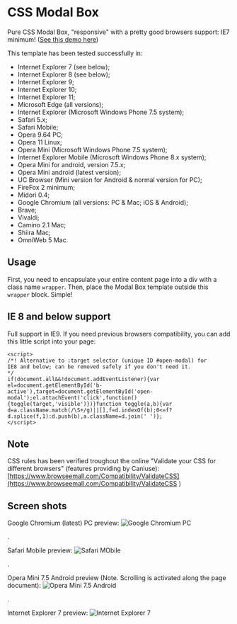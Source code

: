 # CSS Modal Box

Pure CSS Modal Box, "responsive" with a pretty good browsers support: IE7 minimum! ([See this demo here](https://codepen.io/cara-tm/full/ayzXPJ/))

This template has been tested successfully in:

* Internet Explorer 7 (see below);
* Internet Explorer 8 (see below);
* Internet Explorer 9;
* Internet Explorer 10;
* Internet Explorer 11;
* Microsoft Edge (all versions);
* Internet Explorer (Microsoft Windows Phone 7.5 system);
* Safari 5.x;
* Safari Mobile;
* Opera 9.64 PC;
* Opera 11 Linux;
* Opera Mini (Microsoft Windows Phone 7.5 system);
* Internet Explorer Mobile (Microsoft Windows Phone 8.x system);
* Opera Mini for android, version 7.5.x;
* Opera Mini android (latest version);
* UC Browser (Mini version for Android & normal version for PC);
* FireFox 2 minimum;
* Midori 0.4;
* Google Chromium (all versions: PC & Mac; iOS & Android);
* Brave;
* Vivaldi;
* Camino 2.1 Mac;
* Shiira Mac;
* OmniWeb 5 Mac.

## Usage

First, you need to encapsulate your entire content page into a div with a class name `wrapper`.
Then, place the Modal Box template outside this `wrapper` block.
Simple!


## IE 8 and below support

Full support in IE9. If you need previous browsers compatibility, you can add this little script into your page:

    <script>
    /*! Alternative to :target selector (unique ID #open-modal) for
    IE8 and below; can be removed safely if you don't need it.
    */
    if(document.all&&!document.addEventListener){var el=document.getElementById('b-active'),target=document.getElementById('open-modal');el.attachEvent('click',function(){toggle(target,'visible')})}function toggle(a,b){var d=a.className.match(/\S+/g)||[],f=d.indexOf(b);0<=f?d.splice(f,1):d.push(b),a.className=d.join(' ')};
    </script>

## Note

CSS rules has been verified troughout the online "Validate your CSS for different browsers" (features providing by Caniuse): [https://www.browseemall.com/Compatibility/ValidateCSS](https://www.browseemall.com/Compatibility/ValidateCSS
)

## Screen shots

Google Chromium (latest) PC preview:
![Google Chromium PC](https://github.com/cara-tm/modal_box/raw/master/google-chromium.png "Google Chromium PC")

.

Safari Mobile preview: 
![Safari MObile](https://github.com/cara-tm/modal_box/raw/master/safari-mobile.PNG "Safari Mobile")

.

Opera Mini 7.5 Android preview (Note. Scrolling is activated along the page document): 
![Opera Mini 7.5 Android](https://github.com/cara-tm/modal_box/raw/master/opera-mini-7.5-android.png "Opera Mini 7.5 Android")

.

Internet Explorer 7 preview: 
![Internet Explorer 7](https://github.com/cara-tm/modal_box/raw/master/ie7.png "Internet Explorer 7")
 
